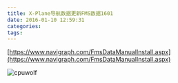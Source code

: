```yaml
---
title: X-Plane导航数据更新FMS数据1601
date: 2016-01-10 12:59:31
categories:
tags:
---
```


[https://www.navigraph.com/FmsDataManualInstall.aspx](https://www.navigraph.com/FmsDataManualInstall.aspx)


![cpuwolf](/images/data/attachment/201601/10/205840sqsjfq8feoyotijn.jpg)





